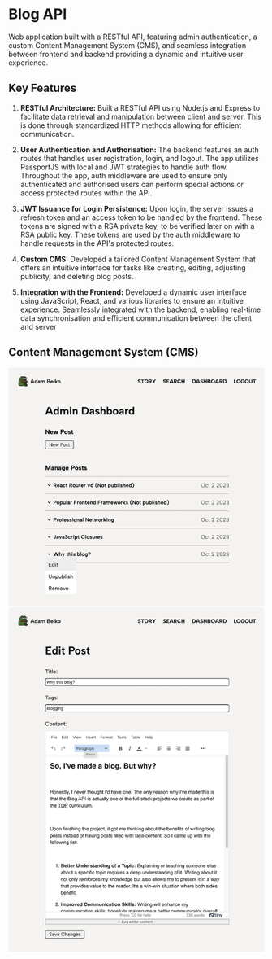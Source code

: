 # Blog API


Web application built with a RESTful API, featuring admin authentication, a custom Content Management System (CMS), and seamless integration between frontend and backend providing a dynamic and intuitive user experience.

## Key Features

1. **RESTful Architecture:** Built a RESTful API using Node.js and Express to facilitate data retrieval and manipulation between client and server. This is done through standardized HTTP methods allowing for efficient communication.

2. **User Authentication and Authorisation:** The backend features an auth routes that handles user registration, login, and logout. The app utilizes PassportJS with local and JWT strategies to handle auth flow. Throughout the app, auth middleware are used to ensure only authenticated and authorised users can perform special actions or access protected routes within the API.

3. **JWT Issuance for Login Persistence:** Upon login, the server issues a refresh token and an access token to be handled by the frontend. These tokens are signed with a RSA private key, to be verified later on with a RSA public key. These tokens are used by the auth middleware to handle requests in the API's protected routes.

4. **Custom CMS:** Developed a tailored Content Management System that offers an intuitive interface for tasks like creating, editing, adjusting publicity, and deleting blog posts.

5. **Integration with the Frontend:** Developed a dynamic user interface using JavaScript, React, and various libraries to ensure an intuitive experience. Seamlessly integrated with the backend, enabling real-time data synchronisation and efficient communication between the client and server

## Content Management System (CMS)

![demo](./images/demo2.png)
![demo](./images/demo1.png)
